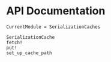 # API Documentation

```@meta
CurrentModule = SerializationCaches
```

```@docs
SerializationCache
fetch!
put!
set_up_cache_path
```
